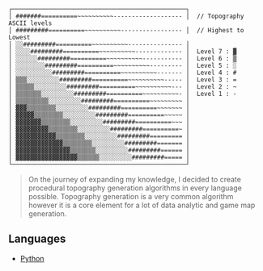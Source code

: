 ```ascii
┌────────────────────────────────────────────────┐
│ #######==========~~~~~~~~~~------------------- │  // Topography ASCII levels
│ #########==========~~~~~~~~~~----------------- │  // Highest to Lowest
│ ░░#########==========~~~~~~~~~~--------------- │
│ ░░░░#########==========~~~~~~~~~~------------- │  Level 7 : ▓
│ ░░░░░░#########==========~~~~~~~~~~----------- │  Level 6 : ▒
│ ░░░░░░░░#########==========~~~~~~~~~~--------- │  Level 5 : ░
│ ░░░░░░░░░░#########==========~~~~~~~~~~------- │  Level 4 : #
│ ▒▒▒░░░░░░░░░#########==========~~~~~~~~~~----- │  Level 3 : =
│ ▒▒▒▒▒░░░░░░░░░#########==========~~~~~~~~~~--- │  Level 2 : ~
│ ▒▒▒▒▒▒▒░░░░░░░░░#########==========~~~~~~~~~~- │  Level 1 : -
│ ▒▒▒▒▒▒▒▒▒░░░░░░░░░#########==========~~~~~~~~~ │
│ ▓▓▓▒▒▒▒▒▒▒▒░░░░░░░░░#########==========~~~~~~~ │
│ ▓▓▓▓▓▒▒▒▒▒▒▒▒░░░░░░░░░#########==========~~~~~ │
│ ▓▓▓▓▓▓▓▒▒▒▒▒▒▒▒░░░░░░░░░#########==========~~~ │
│ ▓▓▓▓▓▓▓▓▓▒▒▒▒▒▒▒▒░░░░░░░░░#########==========~ │
│ ▓▓▓▓▓▓▓▓▓▓▓▒▒▒▒▒▒▒▒░░░░░░░░░#########========= │
│ ▓▓▓▓▓▓▓▓▓▓▓▓▓▒▒▒▒▒▒▒▒░░░░░░░░░#########======= │
│ ▓▓▓▓▓▓▓▓▓▓▓▓▓▓▓▒▒▒▒▒▒▒░░░░░░░░░#########====== │
│ ▓▓▓▓▓▓▓▓▓▓▓▓▓▓▓▓▓▒▒▒▒▒▒░░░░░░░░░#########===== │
└────────────────────────────────────────────────┘
```

> On the journey of expanding my knowledge, I decided to create procedural topography generation algorithms in every language possible. Topography generation is a very common algorithm however it is a core element for a lot of data analytic and game map generation.



## Languages
- [Python](https://github.com/NotReeceHarris/TopographyAlgorithms/tree/main/src/Python)
